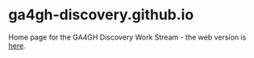 # ga4gh-discovery.github.io

Home page for the GA4GH Discovery Work Stream - the web version is
[here](https://ga4gh-discovery.github.io).
